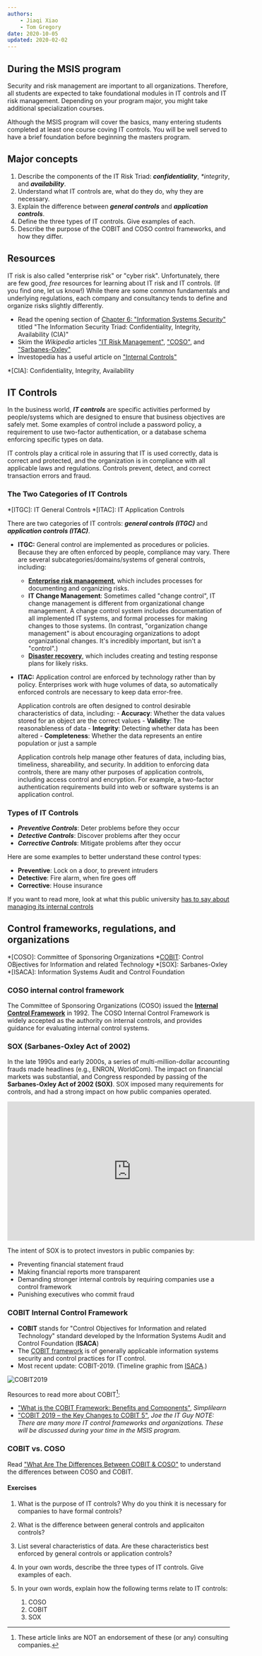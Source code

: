 ```yaml
---
authors:
    - Jiaqi Xiao
    - Tom Gregory
date: 2020-10-05
updated: 2020-02-02
---
```


## During the MSIS program
Security and risk management are important to all organizations. Therefore, all students are expected to take foundational modules in IT controls and IT risk management. Depending on your program major, you might take additional specialization courses.

Although the MSIS program will cover the basics, many entering students completed at least one course coving IT controls. You will be well served to have a brief foundation before beginning the masters program.

## Major concepts

1. Describe the components of the IT Risk Triad: _**confidentiality**_, _**integrity*_, and _**availability**_.
2. Understand what IT controls are, what do they do, why they are necessary.
3. Explain the difference between _**general controls**_ and _**application controls**_.
4. Define the three types of IT controls. Give examples of each.
5. Describe the purpose of the COBIT and COSO control frameworks, and how they differ.

## Resources

IT risk is also called "enterprise risk" or "cyber risk". Unfortunately, there are few good, _free_ resources for learning about IT risk and IT controls. (If you find one, let us know!) While there are some common fundamentals and underlying regulations, each company and consultancy tends to define and organize risks slightly differently.

* Read the opening section of [Chapter 6: "Information Systems Security"][iss4bb-ch6] titled "The Information Security Triad: Confidentiality, Integrity, Availability (CIA)"
* Skim the _Wikipedia_ articles ["IT Risk Management"](https://en.wikipedia.org/wiki/IT_risk_management), ["COSO"][wiki-coso], and ["Sarbanes-Oxley"][wiki-sox]
* Investopedia has a useful article on ["Internal Controls"](https://www.investopedia.com/terms/i/internalcontrols.asp)

*[CIA]: Confidentiality, Integrity, Availability

[iss4bb-ch6]:https://opentextbook.site/informationsystems2019/chapter/chapter-6-information-systems-security-information-systems-introduction/
[wiki-coso]:https://en.wikipedia.org/wiki/Committee_of_Sponsoring_Organizations_of_the_Treadway_Commission
[wiki-sox]:https://en.wikipedia.org/wiki/Sarbanes%E2%80%93Oxley_Act

## IT Controls

In the business world, _**IT controls**_ are specific activities performed by people/systems which are designed to ensure that business objectives are safely met. Some examples of control include a password policy, a requirement to use two-factor authentication, or a database schema enforcing specific types on data.

IT controls play a critical role in assuring that IT is used correctly, data is correct and protected, and the organization is in compliance with all applicable laws and regulations. Controls prevent, detect, and correct transaction errors and fraud.

### The Two Categories of IT Controls

*[ITGC]: IT General Controls
*[ITAC]: IT Application Controls

There are two categories of IT controls: _**general controls (ITGC)**_ and _**application controls (ITAC)**_.

- **ITGC:** General control are implemented as procedures or policies. Because they are often enforced by people, compliance may vary. There are several subcategories/domains/systems of general controls, including:

    * [**Enterprise risk management**](https://www.investopedia.com/terms/e/enterprise-risk-management.asp), which includes processes for documenting and organizing risks.
    * **IT Change Management**: Sometimes called "change control", IT change management is different from organizational change management. A change control system includes documentation of all implemented IT systems, and formal processes for making changes to those systems. (In contrast, "organization change management" is about encouraging organizations to adopt organizational changes. It's incredibly important, but isn't a "control".)
    * [**Disaster recovery**](https://www.vmware.com/topics/glossary/content/disaster-recovery), which includes creating and testing response plans for likely risks.

- **ITAC:** Application control are enforced by technology rather than by policy. Enterprises work with huge volumes of data, so automatically enforced controls are necessary to keep data error-free.

    Application controls are often designed to control desirable characteristics of data, including:
        - **Accuracy**: Whether the data values stored for an object are the correct values
        - **Validity**: The reasonableness of data
        - **Integrity**: Detecting whether data has been altered
        - **Completeness**: Whether the data represents an entire population or just a sample

    Application controls help manage other features of data, including bias, timeliness, shareability, and security. In addition to enforcing data controls, there are many other purposes of application controls, including access control and encryption. For example, a two-factor authentication requirements build into web or software systems is an application control.

### Types of IT Controls

- _**Preventive Controls**_: Deter problems before they occur
- _**Detective Controls**_: Discover problems after they occur
- _**Corrective Controls**_: Mitigate problems after they occur

Here are some examples to better understand these control types:

- **Preventive**: Lock on a door, to prevent intruders
- **Detective**: Fire alarm, when fire goes off
- **Corrective**: House insurance

If you want to read more, look at what this public university [has to say about managing its internal controls](https://www.odu.edu/about/compliance/internal-auditing/internal-controls)

## Control frameworks, regulations, and organizations

*[COSO]: Committee of Sponsoring Organizations
*[COBIT]: Control OBjectives for Information and related Technology
*[SOX]: Sarbanes-Oxley
*[ISACA]: Information Systems Audit and Control Foundation

### COSO internal control framework

The Committee of Sponsoring Organizations (COSO) issued the [**Internal Control Framework**](https://www.coso.org/Pages/default.aspx) in 1992. The COSO Internal Control Framework is widely accepted as the authority on internal controls, and provides guidance for evaluating internal control systems.

### SOX (Sarbanes-Oxley Act of 2002)
In the late 1990s and early 2000s, a series of multi-million-dollar accounting frauds made headlines (e.g., ENRON, WorldCom). The impact on financial markets was substantial, and Congress responded by  passing of the **Sarbanes-Oxley Act of 2002 (SOX)**. SOX imposed many requirements for controls, and had a strong impact on how public companies operated.

<iframe width="560" height="315" src="https://www.youtube.com/embed/xW9pSAwaeO0" frameborder="0" allow="accelerometer; autoplay; clipboard-write; encrypted-media; gyroscope; picture-in-picture" allowfullscreen></iframe>

The intent of SOX is to protect investors in public companies by:

  - Preventing financial statement fraud
  - Making financial reports more transparent
  - Demanding stronger internal controls by requiring companies use a control framework
  - Punishing executives who commit fraud

### COBIT Internal Control Framework

- **COBIT** stands for "Control Objectives for Information and related Technology" standard developed by the Information Systems Audit and Control Foundation (**ISACA**)
- The [COBIT framework][COBIT] is of generally applicable information systems security and control practices for IT control.
- Most recent update: COBIT-2019. (Timeline graphic from [ISACA][COBIT].)

![COBIT2019](/images/COBIT2019.png)

[COBIT]:https://www.isaca.org/resources/cobit

Resources to read more about COBIT[^1]:

- ["What is the COBIT Framework: Benefits and Components"](https://www.simplilearn.com/what-is-cobit-significance-and-framework-rar309-article), _Simplilearn_
- ["COBIT 2019 – the Key Changes to COBIT 5"](https://www.joetheitguy.com/cobit-2019-key-changes-cobit-5/), _Joe the IT Guy_
_NOTE: There are many more IT control frameworks and organizations. These will be discussed during your time in the MSIS program._

### COBIT vs. COSO

Read ["What Are The Differences Between COBIT & COSO"](https://reciprocitylabs.com/what-are-the-differences-between-cobit-coso/) to understand the differences between COSO and COBIT.

#### Exercises

1. What is the purpose of IT controls? Why do you think it is necessary for companies to have formal controls?

2. What is the difference between general controls and applicaiton controls?

3. List several characteristics of data. Are these characteristics best enforced by general controls or application controls?

4. In your own words, describe the three types of IT controls. Give examples of each.

5. In your own words, explain how the following terms relate to IT controls:

    1. COSO
    2. COBIT
    3. SOX

[^1]:  These article links are NOT an endorsement of these (or any) consulting companies.
